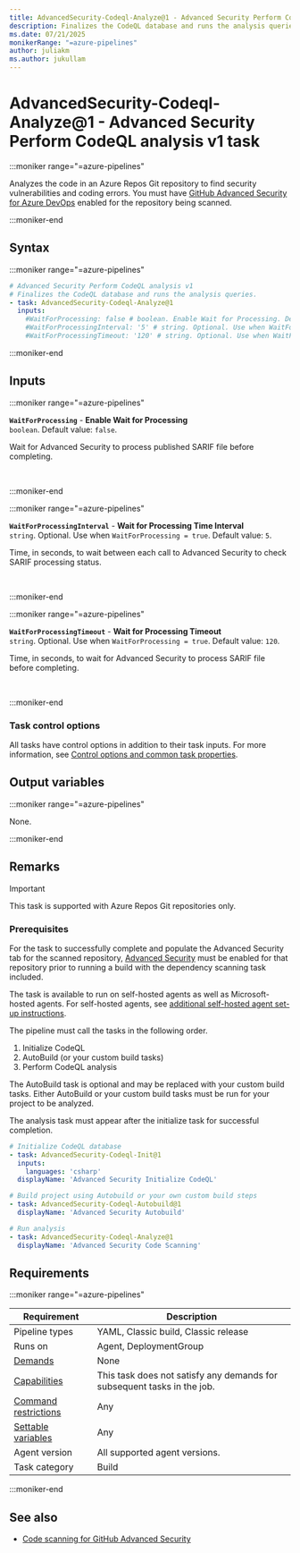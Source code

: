 ```yaml
---
title: AdvancedSecurity-Codeql-Analyze@1 - Advanced Security Perform CodeQL analysis v1 task
description: Finalizes the CodeQL database and runs the analysis queries.
ms.date: 07/21/2025
monikerRange: "=azure-pipelines"
author: juliakm
ms.author: jukullam
---
```


# AdvancedSecurity-Codeql-Analyze@1 - Advanced Security Perform CodeQL analysis v1 task

<!-- :::description::: -->
:::moniker range="=azure-pipelines"

<!-- :::editable-content name="description"::: -->
Analyzes the code in an Azure Repos Git repository to find security vulnerabilities and coding errors. You must have [GitHub Advanced Security for Azure DevOps](/azure/devops/repos/security/configure-github-advanced-security-features) enabled for the repository being scanned.
<!-- :::editable-content-end::: -->

:::moniker-end
<!-- :::description-end::: -->

<!-- :::syntax::: -->
## Syntax

:::moniker range="=azure-pipelines"

```yaml
# Advanced Security Perform CodeQL analysis v1
# Finalizes the CodeQL database and runs the analysis queries.
- task: AdvancedSecurity-Codeql-Analyze@1
  inputs:
    #WaitForProcessing: false # boolean. Enable Wait for Processing. Default: false.
    #WaitForProcessingInterval: '5' # string. Optional. Use when WaitForProcessing = true. Wait for Processing Time Interval. Default: 5.
    #WaitForProcessingTimeout: '120' # string. Optional. Use when WaitForProcessing = true. Wait for Processing Timeout. Default: 120.
```

:::moniker-end
<!-- :::syntax-end::: -->

<!-- :::inputs::: -->
## Inputs

<!-- :::item name="WaitForProcessing"::: -->
:::moniker range="=azure-pipelines"

**`WaitForProcessing`** - **Enable Wait for Processing**<br>
`boolean`. Default value: `false`.<br>
<!-- :::editable-content name="helpMarkDown"::: -->
Wait for Advanced Security to process published SARIF file before completing.
<!-- :::editable-content-end::: -->
<br>

:::moniker-end
<!-- :::item-end::: -->
<!-- :::item name="WaitForProcessingInterval"::: -->
:::moniker range="=azure-pipelines"

**`WaitForProcessingInterval`** - **Wait for Processing Time Interval**<br>
`string`. Optional. Use when `WaitForProcessing = true`. Default value: `5`.<br>
<!-- :::editable-content name="helpMarkDown"::: -->
Time, in seconds, to wait between each call to Advanced Security to check SARIF processing status.
<!-- :::editable-content-end::: -->
<br>

:::moniker-end
<!-- :::item-end::: -->
<!-- :::item name="WaitForProcessingTimeout"::: -->
:::moniker range="=azure-pipelines"

**`WaitForProcessingTimeout`** - **Wait for Processing Timeout**<br>
`string`. Optional. Use when `WaitForProcessing = true`. Default value: `120`.<br>
<!-- :::editable-content name="helpMarkDown"::: -->
Time, in seconds, to wait for Advanced Security to process SARIF file before completing.
<!-- :::editable-content-end::: -->
<br>

:::moniker-end
<!-- :::item-end::: -->

### Task control options

All tasks have control options in addition to their task inputs. For more information, see [Control options and common task properties](/azure/devops/pipelines/yaml-schema/steps-task#common-task-properties).
<!-- :::inputs-end::: -->

<!-- :::outputVariables::: -->
## Output variables

:::moniker range="=azure-pipelines"

None.

:::moniker-end
<!-- :::outputVariables-end::: -->

<!-- :::remarks::: -->
<!-- :::editable-content name="remarks"::: -->
## Remarks

> [!IMPORTANT]
> This task is supported with Azure Repos Git repositories only.

### Prerequisites  

For the task to successfully complete and populate the Advanced Security tab for the scanned repository, [Advanced Security](/azure/devops/repos/security/configure-github-advanced-security-features) must be enabled for that repository prior to running a build with the dependency scanning task included.

The task is available to run on self-hosted agents as well as Microsoft-hosted agents. For self-hosted agents, see [additional self-hosted agent set-up instructions](/azure/devops/repos/security/configure-github-advanced-security-features#extra-prerequisites-for-self-hosted-agents).

The pipeline must call the tasks in the following order.

1. Initialize CodeQL
1. AutoBuild (or your custom build tasks)
1. Perform CodeQL analysis

The AutoBuild task is optional and may be replaced with your custom build tasks. Either AutoBuild or your custom build tasks must be run for your project to be analyzed.

The analysis task must appear after the initialize task for successful completion.

```YAML
# Initialize CodeQL database 
- task: AdvancedSecurity-Codeql-Init@1
  inputs: 
    languages: 'csharp' 
  displayName: 'Advanced Security Initialize CodeQL' 

# Build project using Autobuild or your own custom build steps 
- task: AdvancedSecurity-Codeql-Autobuild@1
  displayName: 'Advanced Security Autobuild' 

# Run analysis 
- task: AdvancedSecurity-Codeql-Analyze@1 
  displayName: 'Advanced Security Code Scanning' 
```
<!-- :::editable-content-end::: -->
<!-- :::remarks-end::: -->

<!-- :::examples::: -->
<!-- :::editable-content name="examples"::: -->
<!-- :::editable-content-end::: -->
<!-- :::examples-end::: -->

<!-- :::properties::: -->
## Requirements

:::moniker range="=azure-pipelines"

| Requirement | Description |
|-------------|-------------|
| Pipeline types | YAML, Classic build, Classic release |
| Runs on | Agent, DeploymentGroup |
| [Demands](/azure/devops/pipelines/process/demands) | None |
| [Capabilities](/azure/devops/pipelines/agents/agents#capabilities) | This task does not satisfy any demands for subsequent tasks in the job. |
| [Command restrictions](/azure/devops/pipelines/security/templates#agent-logging-command-restrictions) | Any |
| [Settable variables](/azure/devops/pipelines/security/templates#agent-logging-command-restrictions) | Any |
| Agent version | All supported agent versions. |
| Task category | Build |

:::moniker-end
<!-- :::properties-end::: -->

<!-- :::see-also::: -->
<!-- :::editable-content name="seeAlso"::: -->
## See also

* [Code scanning for GitHub Advanced Security](/azure/devops/repos/security/github-advanced-security-code-scanning)
<!-- :::editable-content-end::: -->
<!-- :::see-also-end::: -->